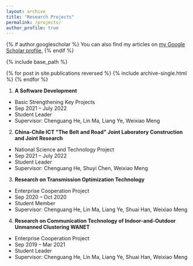 ```yaml
---
layout: archive
title: "Research Projects"
permalink: /projects/
author_profile: true
---
```


{% if author.googlescholar %}
  You can also find my articles on <u><a href="{{author.googlescholar}}">my Google Scholar profile</a>.</u>
{% endif %}

{% include base_path %}

{% for post in site.publications reversed %}
  {% include archive-single.html %}
{% endfor %}


1. **A Software Development**
* Basic Strengthening Key Projects
* Sep 2021 – July 2022
* Student Leader
* Supervisor: Chenguang He, Lin Ma, Liang Ye, Weixiao Meng

2. **China-Chile ICT "The Belt and Road" Joint Laboratory Construction and Joint Research**
* National Science and Technology Project
* Sep 2021 – July 2022
* Student Leader
* Supervisor: Chenguang He, Shuyi Chen, Weixiao Meng

3. **Research on Transmission Optimization Technology**
* Enterprise Cooperation Project
* Sep 2020 – Oct 2020
* Student Member
* Supervisor: Chenguang He, Lin Ma, Liang Ye, Shuai Han, Weixiao Meng

4. **Research on Communication Technology of Indoor-and-Outdoor Unmanned Clustering WANET**
* Enterprise Cooperation Project
* Sep 2019 – Mar 2021
* Student Leader
* Supervisor: Chenguang He, Lin Ma, Liang Ye, Shuai Han, Weixiao Meng
